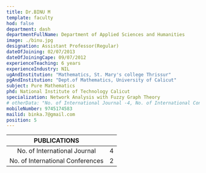 ```yaml
---
title: Dr.BINU M
template: faculty
hod: false
department: dash
departmentFullName: Department of Applied Sciences and Humanities
image: ./binu.jpg
designation: Assistant Professor(Regular)
dateOfJoining: 02/07/2013
dateOfJoiningCape: 09/07/2012
experienceTeaching: 6 years
experienceIndustry: NIL
ugAndInstitution: "Mathematics, St. Mary's college Thrissur"
pgAndInstitution: "Dept.of Mathematics, University of Calicut"
subject: Pure Mathematics
phd: National Institute of Technology Calicut
specialization: Network Analysis with Fuzzy Graph Theory
# otherData: "No. of International Journal -4, No. of International Conferences - 2 (Research Paper Presentations),  "
mobileNumber: 9745174583
mailid: binka.7@gmail.com
position: 5
---
```

|           PUBLICATIONS           |     |
| :------------------------------: | :-: |
|   No. of International Journal   |  4  |
| No. of International Conferences |  2  |
